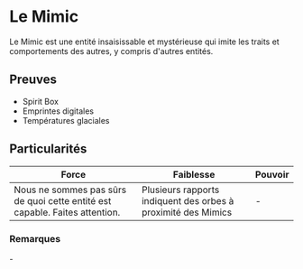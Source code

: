 # Le Mimic

Le Mimic est une entité insaisissable et mystérieuse qui imite les traits et comportements des autres, y compris d'autres entités.

## Preuves

- Spirit Box
- Emprintes digitales
- Températures glaciales

## Particularités

| Force | Faiblesse | Pouvoir |
| -------------- | --------------------- | --------------------- |
| Nous ne sommes pas sûrs de quoi cette entité est capable. Faites attention. | Plusieurs rapports indiquent des orbes à proximité des Mimics | - |

### Remarques

\-